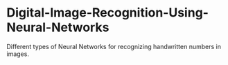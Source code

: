 # Digital-Image-Recognition-Using-Neural-Networks
Different types of Neural Networks for recognizing handwritten numbers in images. 
